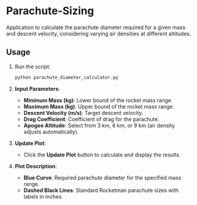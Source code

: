 # Parachute-Sizing

Application to calculate the parachute diameter required for a given mass and descent velocity, considering varying air densities at different altitudes. 

## Usage

1. Run the script:
   ```bash
   python parachute_diameter_calculator.py
   ```

2. **Input Parameters**:
   - **Minimum Mass (kg)**: Lower bound of the rocket mass range.
   - **Maximum Mass (kg)**: Upper bound of the rocket mass range.
   - **Descent Velocity (m/s)**: Target descent velocity.
   - **Drag Coefficient**: Coefficient of drag for the parachute.
   - **Apogee Altitude**: Select from 3 km, 6 km, or 9 km (air density adjusts automatically).

3. **Update Plot**:
   - Click the **Update Plot** button to calculate and display the results.

4. **Plot Description**:
   - **Blue Curve**: Required parachute diameter for the specified mass range.
   - **Dashed Black Lines**: Standard Rocketman parachute sizes with labels in inches.
